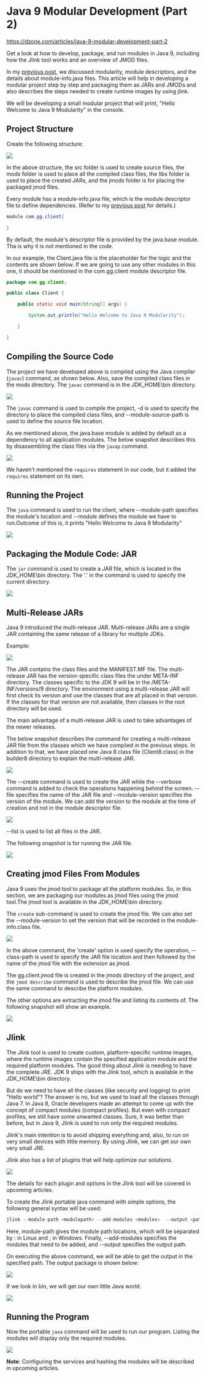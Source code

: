 # Java 9 Modular Development (Part 2)

https://dzone.com/articles/java-9-modular-development-part-2

Get a look at how to develop, package, and run modules in Java 9, including how the Jlink tool works and an overview of JMOD files.

In my [previous post](#), we discussed modularity, module descriptors, and the details about module-info.java files. This article will help in developing a modular project step by step and packaging them as JARs and JMODs and also describes the steps needed to create runtime images by using jlink.

We will be developing a small modular project that will print, "Hello Welcome to Java 9 Modularity" in the console.

## Project Structure

Create the following structure:

![](images/str.png)

In the above structure, the src folder is used to create source files, the mods folder is used to place all the compiled class files, the libs folder is used to place the created JARs, and the jmods folder is for placing the packaged jmod files.

Every module has a module-info.java file, which is the module descriptor file to define dependencies. (Refer to my [previous post](#) for details.) 

```java
module com.gg.client{

}
```

By default, the module's descriptor file is provided by the java.base module. Tha is why it is not mentioned in the code.

In our example, the Client.java file is the placeholder for the logic and the contents are shown below. If we are going to use any other modules in this one, it should be mentioned in the com.gg.client module descriptor file.

```java
package com.gg.client;

public class Client {

    public static void main(String[] args) {

        System.out.println("Hello Welcome to Java 9 Modularity");

    }

}
```

## Compiling the Source Code

The project we have developed above is compiled using the Java compiler (`javac`) command, as shown below. Also, save the compiled class files in the mods directory. The `javac` command is in the JDK_HOME\bin directory.

![](images/javac2.png)

The `javac` command is used to compile the project, -d is used to specify the directory to place the compiled class files, and --module-source-path is used to define the source file location.

As we mentioned above, the java.base module is added by default as a dependency to all application modules. The below snapshot describes this by disassembling the class files via the `javap` command.

![](images/javap.png)

We haven't mentioned the `requires` statement in our code, but it added the `requires` statement on its own.

## Running the Project

The `java` command is used to run the client, where --module-path specifies the module's location and --module defines the module we have to run.Outcome of this is, it prints "Hello Welcome to Java 9 Modularity"

![](images/java2.png)

## Packaging the Module Code: JAR

The `jar` command is used to create a JAR file, which is located in the JDK_HOME\bin directory. The '.' in the command is used to specify the current directory.

![](images/jar.png)

## Multi-Release JARs

Java 9 introduced the multi-release JAR. Multi-release JARs are a single JAR containing the same release of a library for multiple JDKs.

Example:

![](images/multi.png)

The JAR contains the class files and the MANIFEST.MF file. The multi-release JAR has the version-specific class files the under META-INF directory. The classes specific to the JDK 9 will be in the /META-INF/versions/9 directory. The environment using a multi-release JAR will first check its version and use the classes that are all placed in that version. If the classes for that version are not available, then classes in the root directory will be used.

The main advantage of a multi-release JAR is used to take advantages of the newer releases.

The below snapshot describes the command for creating a multi-release JAR file from the classes which we have compiled in the previous steps. In addition to that, we have placed one Java 8 class file (Client8.class) in the builder8 directory to explain the multi-release JAR.

![](images/mr22.png)

The --create command is used to create the JAR while the --verbose command is added to check the operations happening behind the screen. --file specifies the name of the JAR file and --module-version specifies the version of the module. We can add the version to the module at the time of creation and not in the module descriptor file.

![](images/mr33.png)

--list is used to list all files in the JAR.

The following snapshot is for running the JAR file.

![](images/jarjava.png)

## Creating jmod Files From Modules

Java 9 uses the jmod tool to package all the platform modules. So, in this section, we are packaging our modules as jmod files using the jmod tool.The jmod tool is available in the JDK_HOME\bin directory.

The `create` sub-command is used to create the jmod file. We can also set the --module-version to set the version that will be recorded in the module-info.class file.

![](images/jmod.png)

In the above command, the 'create' option is used specify the operation, --class-path is used to specify the JAR file location and then followed by the name of the jmod file with the extension as jmod.

The gg.client.jmod file is created in the jmods directory of the project, and the `jmod describe` command is used to describe the jmod file. We can use the same command to describe the platform modules.

The other options are extracting the jmod file and listing its contents of. The following snapshot will show an example.

![](images/jjj.png)

## Jlink

The Jlink tool is used to create custom, platform-specific runtime images, where the runtime images contain the specified application module and the required platform modules. The good thing about Jlink is needing to have the complete JRE. JDK 9 ships with the Jlink tool, which is available in the JDK_HOME\bin directory.

But do we need to have all the classes (like security and logging) to print "Hello world"? The answer is no, but we used to load all the classes through Java 7. In Java 8, Oracle developers made an attempt to come up with the concept of compact modules (compact profiles). But even with compact profiles, we still have some unwanted classes. Sure, it was better than before, but in Java 9, Jlink is used to run only the required modules.

Jlink's main intention is to avoid shipping everything and, also, to run on very small devices with little memory. By using Jlink, we can get our own very small JRE.

Jlink also has a list of plugins that will help optimize our solutions.

![](images/list-plugin.png)

The details for each plugin and options in the Jlink tool will be covered in upcoming articles.

To create the Jlink portable java command with simple options, the following general syntax will be used:

```java
jlink --module-path <modulepath> --add-modules <modules>  --output <path>
```

Here, module-path gives the module path locations, which will be separated by : in Linux and ; in Windows. Finally, --add-modules specifies the modules that need to be added, and --output specifies the output path.

On executing the above command, we will be able to get the output in the specified path. The output package is shown below: 

![](images/pack1.png)

If we look in bin, we will get our own little Java world.

![](images/pack2.png)

## Running the Program

Now the portable `java` command will be used to run our program. Listing the modules will display only the required modules.

![](images/jlinkoutput.png)

**Note**: Configuring the services and hashing the modules will be described in upcoming articles.
